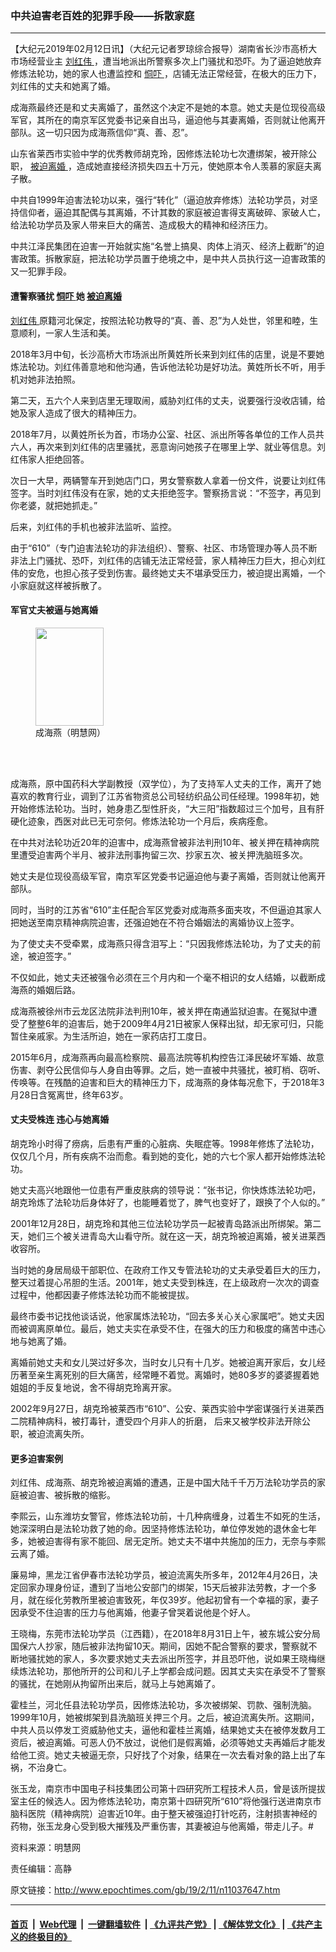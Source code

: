 ### 中共迫害老百姓的犯罪手段——拆散家庭
------------------------

<p>
 【大纪元2019年02月12日讯】（大纪元记者罗琼综合报导）湖南省长沙市高桥大市场经营业主
 <a href="http://www.epochtimes.com/gb/tag/%E5%88%98%E7%BA%A2%E4%BC%9F.html">
  刘红伟
 </a>
 ，遭当地派出所警察多次上门骚扰和恐吓。为了逼迫她放弃修炼法轮功，她的家人也遭监控和
 <a href="http://www.epochtimes.com/gb/tag/%E6%81%AB%E5%90%93.html">
  恫吓
 </a>
 ，店铺无法正常经营，在极大的压力下，刘红伟的丈夫和她离了婚。
</p>
<p>
 成海燕最终还是和丈夫离婚了，虽然这个决定不是她的本意。她丈夫是位现役高级军官，其所在的南京军区党委书记亲自出马，逼迫他与其妻离婚，否则就让他离开部队。这一切只因为成海燕信仰“真、善、忍”。
</p>
<p>
 山东省莱西市实验中学的优秀教师胡克玲，因修炼法轮功七次遭绑架，被开除公职，
 <a href="http://www.epochtimes.com/gb/tag/%E8%A2%AB%E8%BF%AB%E7%A6%BB%E5%A9%9A.html">
  被迫离婚
 </a>
 ，造成她直接经济损失四五十万元，使她原本令人羡慕的家庭夫离子散。
</p>
<p>
 中共自1999年迫害法轮功以来，强行“转化”（逼迫放弃修炼）法轮功学员，对坚持信仰者，逼迫其配偶与其离婚，不计其数的家庭被迫害得支离破碎、家破人亡，给法轮功学员及家人带来巨大的痛苦、造成极大的精神和经济压力。
</p>
<p>
 中共江泽民集团在迫害一开始就实施“名誉上搞臭、肉体上消灭、经济上截断”的迫害政策。拆散家庭，把法轮功学员置于绝境之中，是中共人员执行这一迫害政策的又一犯罪手段。
</p>
<h4>
 遭警察骚扰
 <a href="http://www.epochtimes.com/gb/tag/%E6%81%AB%E5%90%93.html">
  恫吓
 </a>
 她
 <a href="http://www.epochtimes.com/gb/tag/%E8%A2%AB%E8%BF%AB%E7%A6%BB%E5%A9%9A.html">
  被迫离婚
 </a>
</h4>
<div class="ar_articleContent" id="ar_bArticleContent">
 <p>
  <a href="http://www.epochtimes.com/gb/tag/%E5%88%98%E7%BA%A2%E4%BC%9F.html">
   刘红伟
  </a>
  原籍河北保定，按照法轮功教导的“真、善、忍”为人处世，邻里和睦，生意顺利，一家人生活和美。
 </p>
 <p>
  2018年3月中旬，长沙高桥大市场派出所黄姓所长来到刘红伟的店里，说是不要她炼法轮功。刘红伟善意地和他沟通，告诉他法轮功是好功法。黄姓所长不听，用手机对她非法拍照。
 </p>
 <p>
  第二天，五六个人来到店里无理取闹，威胁刘红伟的丈夫，说要强行没收店铺，给她及家人造成了很大的精神压力。
 </p>
 <p>
  2018年7月，以黄姓所长为首，市场办公室、社区、派出所等各单位的工作人员共六人，再次来到刘红伟的店里骚扰，恶意询问她孩子在哪里上学、就业等信息。刘红伟家人拒绝回答。
 </p>
 <p>
  次日一大早，两辆警车开到她店门口，男女警察数人拿着一份文件，说要让刘红伟签字。当时刘红伟没有在家，她的丈夫拒绝签字。警察扬言说：“不签字，再见到你老婆，就把她抓走。”
 </p>
 <p>
  后来，刘红伟的手机也被非法监听、监控。
 </p>
 <p>
  由于“610”（专门迫害法轮功的非法组织）、警察、社区、市场管理办等人员不断非法上门骚扰、恐吓，刘红伟的店铺无法正常经营，家人精神压力巨大，担心刘红伟的安危，也担心孩子受到伤害。最终她丈夫不堪承受压力，被迫提出离婚，一个小家庭就这样被拆散了。
 </p>
</div>
<h4>
 军官丈夫被逼与她离婚
</h4>
<figure class="wp-caption aligncenter" id="attachment_11037710" style="width: 109px">
 <a href="http://i.epochtimes.com/assets/uploads/2019/02/2013-6-11-minghui-pohai-chenghaiyan.jpg">
  <img alt="" class="size-full wp-image-11037710" height="157" src="http://i.epochtimes.com/assets/uploads/2019/02/2013-6-11-minghui-pohai-chenghaiyan.jpg" width="109"/>
 </a>
 <br/><figcaption class="wp-caption-text">
  成海燕（明慧网）
 </figcaption><br/>
</figure><br/>
<p>
 成海燕，原中国药科大学副教授（双学位），为了支持军人丈夫的工作，离开了她喜欢的教育行业，调到了江苏省物资总公司轻纺织品公司任经理。1998年初，她开始修炼法轮功。当时，她身患乙型性肝炎，“大三阳”指数超过三个加号，且有肝硬化迹象，西医对此已无可奈何。修炼法轮功一个月后，疾病痊愈。
</p>
<p>
 在中共对法轮功近20年的迫害中，成海燕曾被非法判刑10年、被关押在精神病院里遭受迫害两个半月、被非法刑事拘留三次、抄家五次、被关押洗脑班多次。
</p>
<p>
 她丈夫是位现役高级军官，南京军区党委书记逼迫他与妻子离婚，否则就让他离开部队。
</p>
<p>
 同时，当时的江苏省“610”主任配合军区党委对成海燕多面夹攻，不但逼迫其家人把她送至南京精神病院迫害，还强迫她在不符合婚姻法的离婚协议上签字。
</p>
<p>
 为了使丈夫不受牵累，成海燕只得含泪写上：“只因我修炼法轮功，为了丈夫的前途，被迫签字。”
</p>
<p>
 不仅如此，她丈夫还被强令必须在三个月内和一个毫不相识的女人结婚，以截断成海燕的婚姻后路。
</p>
<p>
 成海燕被徐州市云龙区法院非法判刑10年，被关押在南通监狱迫害。在冤狱中遭受了整整6年的迫害后，她于2009年4月21日被家人保释出狱，却无家可归，只能暂住亲戚家。为生活所迫，她在一家药店打工度日。
</p>
<p>
 2015年6月，成海燕再向最高检察院、最高法院等机构控告江泽民破坏军婚、故意伤害、剥夺公民信仰与人身自由等罪。之后，她一直被中共骚扰，被盯梢、窃听、传唤等。在残酷的迫害和巨大的精神压力下，成海燕的身体每况愈下，于2018年3月28日含冤离世，终年63岁。
</p>
<div>
 <h4>
  <strong>
   丈夫受株连
  </strong>
  <strong>
   违心与她离婚
  </strong>
 </h4>
 <p>
  胡克玲小时得了痨病，后患有严重的心脏病、失眠症等。1998年修炼了法轮功，仅仅几个月，所有疾病不治而愈。看到她的变化，她的六七个家人都开始修炼法轮功。
 </p>
 <p>
  她丈夫高兴地跟他一位患有严重皮肤病的领导说：“张书记，你快炼炼法轮功吧，胡克玲炼了法轮功后身体好了，也能睡着觉了，脾气也变好了，跟换了个人似的。”
 </p>
 <p>
  2001年12月28日，胡克玲和其他三位法轮功学员一起被青岛路派出所绑架。第二天，她们三个被关进青岛大山看守所。就在这一天，胡克玲被迫离婚，被关进莱西收容所。
 </p>
 <p>
  当时她的身居局级干部职位、在政府工作又专管法轮功的丈夫承受着巨大的压力，整天过着提心吊胆的生活。2001年，她丈夫受到株连，在上级政府一次次的调查过程中，他都因妻子修炼法轮功而不能被提拔。
 </p>
 <p>
  最终市委书记找他谈话说，他家属炼法轮功，“回去多关心关心家属吧”。她丈夫因而被调离原单位。最后，她丈夫实在承受不住，在强大的压力和极度的痛苦中违心地与她离了婚。
 </p>
 <p>
  离婚前她丈夫和女儿哭过好多次，当时女儿只有十几岁。她被迫离开家后，女儿经历著至亲生离死别的巨大痛苦，经常睡不着觉。离婚时，她80多岁的婆婆握着她姐姐的手反复地说，舍不得胡克玲离开家。
 </p>
 <p>
  2002年9月27日，胡克玲被莱西市“610”、公安、莱西实验中学密谋强行关进莱西二院精神病科，被打毒针，遭受四个月非人的折磨， 后来又被学校非法开除公职，被迫流离失所。
 </p>
 <h4>
  <strong>
   更多迫害案例
  </strong>
 </h4>
 <p>
  刘红伟、成海燕、胡克玲被迫离婚的遭遇，正是中国大陆千千万万法轮功学员的家庭被迫害、被拆散的缩影。
 </p>
 <p>
  李熙云，山东潍坊女警官，修炼法轮功前，十几种病缠身，过着生不如死的生活，她深深明白是法轮功救了她的命。因坚持修炼法轮功，单位停发她的退休金七年多，她被迫害得有家不能回、居无定所。她丈夫不堪中共施加的压力，无奈与李熙云离了婚。
 </p>
 <p>
  廉易坤，黑龙江省伊春市法轮功学员，被迫流离失所多年，2012年4月26日，决定回家办理身份证，遭到了当地公安部门的绑架，15天后被非法劳教，才一个多月，就在绥化劳教所里被迫害致死，年仅39岁。他起初曾有一个幸福的家，妻子因承受不住迫害的压力与他离婚，他妻子曾哭着说他是个好人。
 </p>
 <p>
  王晓梅，东莞市法轮功学员（江西籍），在2018年8月31日上午，被东城公安分局国保六人抄家，随后被非法拘留10天。期间，因她不配合警察的要求，警察就不断地骚扰她的家人，多次要求她丈夫去派出所签字，并且恐吓他，说如果王晓梅继续炼法轮功，那他所开的公司和儿子上学都会成问题。因其丈夫实在承受不了警察的骚扰，在她刚从拘留所出来后，就马上与她离婚了。
 </p>
 <p>
  霍桂兰，河北任县法轮功学员，因修炼法轮功，多次被绑架、罚款、强制洗脑。1999年10月，她被绑架到县洗脑班关押三个月。之后，被迫流离失所。这期间，中共人员以停发工资威胁他丈夫，逼他和霍桂兰离婚，结果她丈夫在被停发数月工资后，被迫离婚。可恶人仍不放过，说他们是假离婚，必须等她丈夫再婚后才能发给他工资。她丈夫被逼无奈，只好找了个对象，结果在一次去看对象的路上出了车祸，不治身亡。
 </p>
 <p>
  张玉龙，南京市中国电子科技集团公司第十四研究所工程技术人员，曾是该所提拔室主任的候选人。因为修炼法轮功，南京第十四研究所“610”将他强行送进南京市脑科医院（精神病院）迫害近10年。由于整天被强迫打针吃药，注射损害神经的药物，张玉龙身心受到极大摧残及严重伤害，其妻被迫与他离婚，带走儿子。#
 </p>
 <p>
  资料来源：明慧网
 </p>
 <p>
  责任编辑：高静
 </p>
</div>

原文链接：http://www.epochtimes.com/gb/19/2/11/n11037647.htm


------------------------
#### [首页](https://github.com/gfw-breaker/banned-news/blob/master/README.md) &nbsp;|&nbsp; [Web代理](https://github.com/labour-camp/helloworld) &nbsp;|&nbsp; [一键翻墙软件](https://github.com/gfw-breaker/nogfw/blob/master/README.md) &nbsp;| [《九评共产党》](https://github.com/gfw-breaker/9ping.md/blob/master/README.md#九评之一评共产党是什么) | [《解体党文化》](https://github.com/gfw-breaker/jtdwh.md/blob/master/README.md) | [《共产主义的终极目的》](https://github.com/gfw-breaker/gczydzjmd.md/blob/master/README.md)

